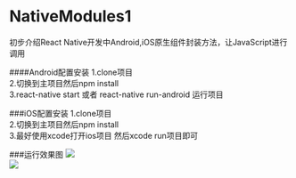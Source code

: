 # NativeModules1
初步介绍React Native开发中Android,iOS原生组件封装方法，让JavaScript进行调用

####Android配置安装
1.clone项目 </br>
2.切换到主项目然后npm install</br>
3.react-native start 或者 react-native run-android 运行项目

###iOS配置安装
1.clone项目</br>
2.切换到主项目然后npm install</br>
3.最好使用xcode打开ios项目 然后xcode run项目即可

###运行效果图
<img src="https://github.com/jiangqqlmj/ModulesDemo/blob/master/react_native_ios_texing_1.gif"/>
</br>
<img src="https://github.com/jiangqqlmj/ModulesDemo/blob/master/react_native_ios_texing_2.gif"/>
